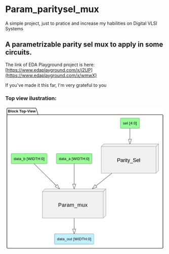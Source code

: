 # Param_paritysel_mux
A simple project, just to pratice and increase my habilities on Digital VLSI Systems

## A parametrizable parity sel mux to apply in some circuits.

The link of EDA Playground project is here:
[https://www.edaplayground.com/x/j2UP](https://www.edaplayground.com/x/wmwX)

If you've made it this far, I'm very grateful to you 

### Top view ilustration:

![Diagrama do Bloco](https://github.com/MattGrossi12/Param_paritysel_mux/blob/main/top_ilustration.png)


